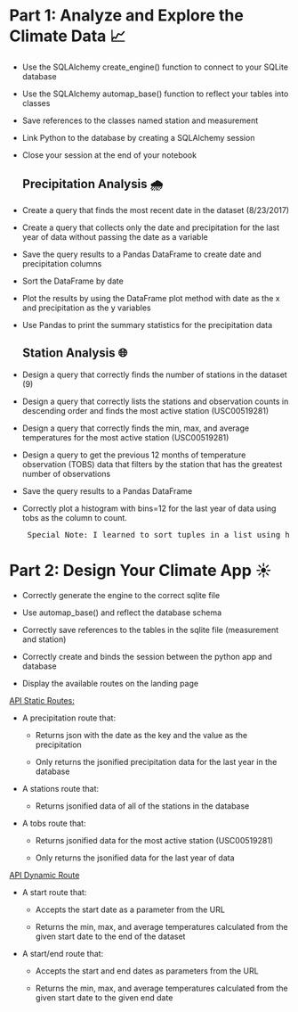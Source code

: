 # Part 1: Analyze and Explore the Climate Data 📈 #

- Use the SQLAlchemy create_engine() function to connect to your SQLite database

- Use the SQLAlchemy automap_base() function to reflect your tables into classes

- Save references to the classes named station and measurement

- Link Python to the database by creating a SQLAlchemy session

- Close your session at the end of your notebook

  ## Precipitation Analysis 🌧️ ##

- Create a query that finds the most recent date in the dataset (8/23/2017)

- Create a query that collects only the date and precipitation for the last year of data without passing the date as a variable

- Save the query results to a Pandas DataFrame to create date and precipitation columns

- Sort the DataFrame by date

- Plot the results by using the DataFrame plot method with date as the x and precipitation as the y variables

- Use Pandas to print the summary statistics for the precipitation data

  ## Station Analysis 🌐 ##

- Design a query that correctly finds the number of stations in the dataset (9)

- Design a query that correctly lists the stations and observation counts in descending order and finds the most active station (USC00519281)

- Design a query that correctly finds the min, max, and average temperatures for the most active station (USC00519281)

- Design a query to get the previous 12 months of temperature observation (TOBS) data that filters by the station that has the greatest number of observations

- Save the query results to a Pandas DataFrame

- Correctly plot a histogram with bins=12 for the last year of data using tobs as the column to count.

  <pre> Special Note: I learned to sort tuples in a list using https://www.geeksforgeeks.org/sort-in-python/.</pre>

# Part 2: Design Your Climate App ☀️ #

- Correctly generate the engine to the correct sqlite file

- Use automap_base() and reflect the database schema

- Correctly save references to the tables in the sqlite file (measurement and station)

- Correctly create and binds the session between the python app and database

- Display the available routes on the landing page

<ins> API Static Routes: </ins> 

- A precipitation route that:

  - Returns json with the date as the key and the value as the precipitation

  - Only returns the jsonified precipitation data for the last year in the database

- A stations route that:

  - Returns jsonified data of all of the stations in the database

- A tobs route that:

  - Returns jsonified data for the most active station (USC00519281)

  - Only returns the jsonified data for the last year of data
    
<ins> API Dynamic Route </ins>

- A start route that:

  - Accepts the start date as a parameter from the URL

  - Returns the min, max, and average temperatures calculated from the given start date to the end of the dataset

- A start/end route that:

  - Accepts the start and end dates as parameters from the URL

  - Returns the min, max, and average temperatures calculated from the given start date to the given end date

